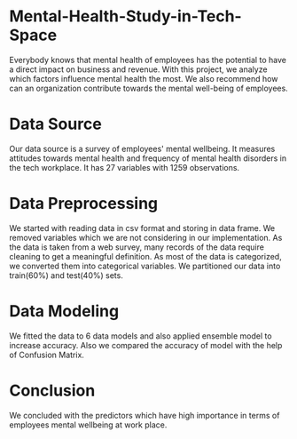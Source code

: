 # Mental-Health-Study-in-Tech-Space
Everybody knows that mental health of employees has the potential to have a direct impact on business and revenue.
With this project, we analyze which factors influence mental health the most.
We also recommend how can an organization contribute towards the mental well-being of employees.

# Data Source
Our data source is a survey of employees' mental wellbeing. It measures attitudes towards mental health and frequency of mental health disorders in the tech workplace.
It has 27 variables with 1259 observations.

# Data Preprocessing
We started with reading data in csv format and storing in data frame. We removed variables which we are not considering in our implementation. As the data is taken from a web survey, many records of the data require cleaning to get a meaningful definition. As most of the data is categorized, we converted them into categorical variables.
We partitioned our data into train(60%) and test(40%) sets.

# Data Modeling
We fitted the data to 6 data models and also applied ensemble model to increase accuracy. Also we compared the accuracy of model with the help of Confusion Matrix.

# Conclusion
We concluded with the predictors which have high importance in terms of employees mental wellbeing at work place.

